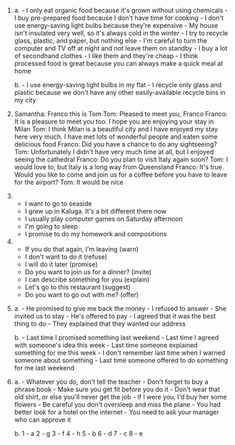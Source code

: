 1.
    a.
        - I only eat organic food because it's grown without using chemicals
        - I buy pre-prepared food because I don't have time for cooking
        - I don't use energy-saving light bulbs because they're expensive
        - My house isn't insulated very well, so it's always cold in the winter
        - I try to recycle glass, plastic, and paper, but nothing else 
        - I'm careful to turn the computer and TV off at night and not leave them on standby
        - I buy a lot of secondhand clothes - I like them and they're cheap
        - I think processed food is great because you can always make a quick meal at home

    b.
        - I use energy-saving light bulbs in my flat
        - I recycle only glass and plastic because we don't have any other easily-available recycle bins in my city

2.
    Samantha: Franco this is Tom
    Tom: Pleased to meet you, Franco
    Franco: It is a pleasure to meet you too. I hope you are enjoying your stay in Milan
    Tom: I think Milan is a beautiful city and I have enjoyed my stay here very much. I have met lots of wonderful people and eaten some delicious food
    Franco: Did you have a chance to do any sightseeing? 
    Tom: Unfortunately I didn't have very much time at all, but I enjoyed seeing the cathedral
    Franco: Do you plan to visit Italy again soon?
    Tom: I would love to, but Italy is a long way from Queensland
    Franco: It's true. Would you like to come and join us for a coffee before you have to leave for the airport?
    Tom: It would be nice

3.
    - I want to go to seaside
    - I grew up in Kaluga. It's a bit different there now
    - I usually play computer games on Saturday afternoon
    - I'm going to sleep
    - I promise to do my homework and compositions

4.  
    - If you do that again, I'm leaving (warn)
    - I don't want to do it (refuse)
    - I will do it later (promise)
    - Do you want to join us for a dinner? (invite)
    - I can describe something for you (explain)
    - Let's go to this restaurant (suggest)
    - Do you want to go out with me? (offer)

5.
    a.
        - He promised to give me back the money
        - I refused to answer 
        - She invited us to stay
        - He's offered to pay
        - I agreed that it was the best thing to do
        - They explained that they wanted our address

    b.
        - Last time I promised something last weekend
        - Last time I agreed with someone's idea this week
        - Last time someone explained something for me this week
        - I don't remember last time when I warned someone about something
        - Last time someone offered to do something for me last weekend

6.
    a.
        - Whatever you do, don't tell the teacher
        - Don't forget to buy a phrase book
        - Make sure you get fit before you do it
        - Don't wear that old shirt, or else you'll never get the job
        - If I were you, I'd buy her some flowers
        - Be careful you don't oversleep and miss the plane
        - You had better look for a hotel on the internet
        - You need to ask your manager who can approve it

    b.
        1 - a
        2 - g
        3 - f
        4 - h
        5 - b
        6 - d
        7 - c
        8 - e
